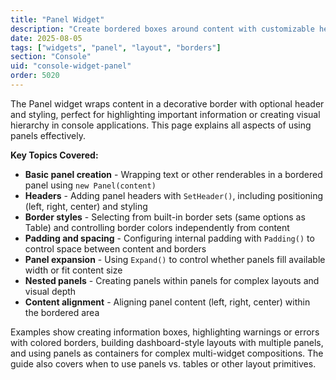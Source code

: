 ```yaml
---
title: "Panel Widget"
description: "Create bordered boxes around content with customizable headers, padding, and styles"
date: 2025-08-05
tags: ["widgets", "panel", "layout", "borders"]
section: "Console"
uid: "console-widget-panel"
order: 5020
---
```


The Panel widget wraps content in a decorative border with optional header and styling, perfect for highlighting important information or creating visual hierarchy in console applications. This page explains all aspects of using panels effectively.

**Key Topics Covered:**

* **Basic panel creation** - Wrapping text or other renderables in a bordered panel using `new Panel(content)`
* **Headers** - Adding panel headers with `SetHeader()`, including positioning (left, right, center) and styling
* **Border styles** - Selecting from built-in border sets (same options as Table) and controlling border colors independently from content
* **Padding and spacing** - Configuring internal padding with `Padding()` to control space between content and borders
* **Panel expansion** - Using `Expand()` to control whether panels fill available width or fit content size
* **Nested panels** - Creating panels within panels for complex layouts and visual depth
* **Content alignment** - Aligning panel content (left, right, center) within the bordered area

Examples show creating information boxes, highlighting warnings or errors with colored borders, building dashboard-style layouts with multiple panels, and using panels as containers for complex multi-widget compositions. The guide also covers when to use panels vs. tables or other layout primitives.
